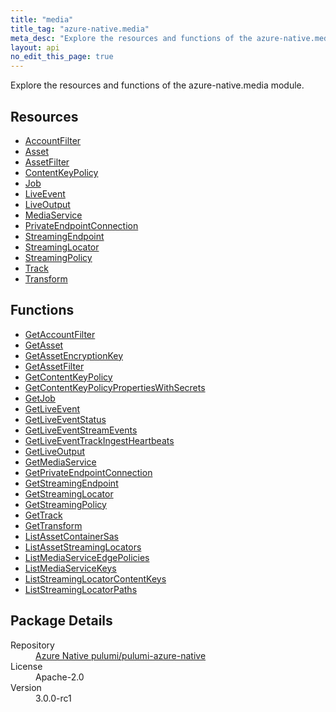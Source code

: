 ```yaml
---
title: "media"
title_tag: "azure-native.media"
meta_desc: "Explore the resources and functions of the azure-native.media module."
layout: api
no_edit_this_page: true
---
```


<!-- WARNING: this file was generated by Pulumi Docs Generator. -->
<!-- Do not edit by hand unless you're certain you know what you are doing! -->

Explore the resources and functions of the azure-native.media module.

<h2 id="resources">Resources</h2>
<ul class="api">
    <li><a href="accountfilter/" title="AccountFilter">AccountFilter</a></li>
    <li><a href="asset/" title="Asset">Asset</a></li>
    <li><a href="assetfilter/" title="AssetFilter">AssetFilter</a></li>
    <li><a href="contentkeypolicy/" title="ContentKeyPolicy">ContentKeyPolicy</a></li>
    <li><a href="job/" title="Job">Job</a></li>
    <li><a href="liveevent/" title="LiveEvent">LiveEvent</a></li>
    <li><a href="liveoutput/" title="LiveOutput">LiveOutput</a></li>
    <li><a href="mediaservice/" title="MediaService">MediaService</a></li>
    <li><a href="privateendpointconnection/" title="PrivateEndpointConnection">PrivateEndpointConnection</a></li>
    <li><a href="streamingendpoint/" title="StreamingEndpoint">StreamingEndpoint</a></li>
    <li><a href="streaminglocator/" title="StreamingLocator">StreamingLocator</a></li>
    <li><a href="streamingpolicy/" title="StreamingPolicy">StreamingPolicy</a></li>
    <li><a href="track/" title="Track">Track</a></li>
    <li><a href="transform/" title="Transform">Transform</a></li>
</ul>

<h2 id="functions">Functions</h2>
<ul class="api">
    <li><a href="getaccountfilter/" title="GetAccountFilter">GetAccountFilter</a></li>
    <li><a href="getasset/" title="GetAsset">GetAsset</a></li>
    <li><a href="getassetencryptionkey/" title="GetAssetEncryptionKey">GetAssetEncryptionKey</a></li>
    <li><a href="getassetfilter/" title="GetAssetFilter">GetAssetFilter</a></li>
    <li><a href="getcontentkeypolicy/" title="GetContentKeyPolicy">GetContentKeyPolicy</a></li>
    <li><a href="getcontentkeypolicypropertieswithsecrets/" title="GetContentKeyPolicyPropertiesWithSecrets">GetContentKeyPolicyPropertiesWithSecrets</a></li>
    <li><a href="getjob/" title="GetJob">GetJob</a></li>
    <li><a href="getliveevent/" title="GetLiveEvent">GetLiveEvent</a></li>
    <li><a href="getliveeventstatus/" title="GetLiveEventStatus">GetLiveEventStatus</a></li>
    <li><a href="getliveeventstreamevents/" title="GetLiveEventStreamEvents">GetLiveEventStreamEvents</a></li>
    <li><a href="getliveeventtrackingestheartbeats/" title="GetLiveEventTrackIngestHeartbeats">GetLiveEventTrackIngestHeartbeats</a></li>
    <li><a href="getliveoutput/" title="GetLiveOutput">GetLiveOutput</a></li>
    <li><a href="getmediaservice/" title="GetMediaService">GetMediaService</a></li>
    <li><a href="getprivateendpointconnection/" title="GetPrivateEndpointConnection">GetPrivateEndpointConnection</a></li>
    <li><a href="getstreamingendpoint/" title="GetStreamingEndpoint">GetStreamingEndpoint</a></li>
    <li><a href="getstreaminglocator/" title="GetStreamingLocator">GetStreamingLocator</a></li>
    <li><a href="getstreamingpolicy/" title="GetStreamingPolicy">GetStreamingPolicy</a></li>
    <li><a href="gettrack/" title="GetTrack">GetTrack</a></li>
    <li><a href="gettransform/" title="GetTransform">GetTransform</a></li>
    <li><a href="listassetcontainersas/" title="ListAssetContainerSas">ListAssetContainerSas</a></li>
    <li><a href="listassetstreaminglocators/" title="ListAssetStreamingLocators">ListAssetStreamingLocators</a></li>
    <li><a href="listmediaserviceedgepolicies/" title="ListMediaServiceEdgePolicies">ListMediaServiceEdgePolicies</a></li>
    <li><a href="listmediaservicekeys/" title="ListMediaServiceKeys">ListMediaServiceKeys</a></li>
    <li><a href="liststreaminglocatorcontentkeys/" title="ListStreamingLocatorContentKeys">ListStreamingLocatorContentKeys</a></li>
    <li><a href="liststreaminglocatorpaths/" title="ListStreamingLocatorPaths">ListStreamingLocatorPaths</a></li>
</ul>

<h2 id="package-details">Package Details</h2>
<dl class="package-details">
	<dt>Repository</dt>
	<dd><a href="https://github.com/pulumi/pulumi-azure-native">Azure Native pulumi/pulumi-azure-native</a></dd>
	<dt>License</dt>
	<dd>Apache-2.0</dd>
	<dt>Version</dt>
	<dd>3.0.0-rc1</dd>
</dl>

